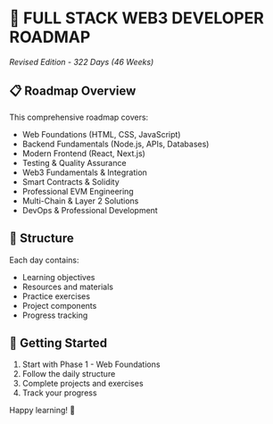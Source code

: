 # 🚀 FULL STACK WEB3 DEVELOPER ROADMAP
*Revised Edition - 322 Days (46 Weeks)*

## 📋 Roadmap Overview
This comprehensive roadmap covers:
- Web Foundations (HTML, CSS, JavaScript)
- Backend Fundamentals (Node.js, APIs, Databases)
- Modern Frontend (React, Next.js)
- Testing & Quality Assurance
- Web3 Fundamentals & Integration
- Smart Contracts & Solidity
- Professional EVM Engineering
- Multi-Chain & Layer 2 Solutions
- DevOps & Professional Development

## 📁 Structure
Each day contains:
- Learning objectives
- Resources and materials
- Practice exercises
- Project components
- Progress tracking

## 🎯 Getting Started
1. Start with Phase 1 - Web Foundations
2. Follow the daily structure
3. Complete projects and exercises
4. Track your progress

Happy learning! 🌟
